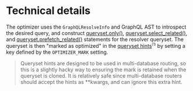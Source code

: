 # Technical details

The optimizer uses the `GraphQLResolveInfo` and GraphQL AST to introspect
the desired query, and construct [queryset.only()][only],
[queryset.select_related()][select], and [queryset.prefetch_related()][prefetch]
statements for the resolver queryset. The queryset is then "marked as optimized"
in the [queryset hints]<sup><small>(1)</small></sup> by setting a key defined
by the `OPTIMIZER_MARK` setting.

> Queryset hints are designed to be used in multi-database routing, so this
> is a slightly hacky way to ensuring the mark is retained when the
> queryset is cloned. It is relatively safe since multi-database routers
> should accept the hints as **kwargs, and can ignore this extra hint.


[only]: https://docs.djangoproject.com/en/dev/ref/models/querysets/#only
[select]: https://docs.djangoproject.com/en/dev/ref/models/querysets/#select-related
[prefetch]: https://docs.djangoproject.com/en/dev/ref/models/querysets/#prefetch-related
[extensions]: https://github.com/graphql-python/graphql-core/blob/0c93b8452eed38d4f800c7e71cf6f3f3758cd1c6/src/graphql/type/schema.py#L123
[WeakKeyDictionary]: https://docs.python.org/3/library/weakref.html#weakref.WeakKeyDictionary
[Inline fragments]: https://graphql.org/learn/queries/#inline-fragments
[queryset hints]: https://docs.djangoproject.com/en/4.2/topics/db/multi-db/#hints
